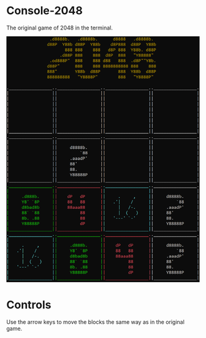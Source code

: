# Console-2048
The original game of 2048 in the terminal.

![Alt text](Console_2048.png)

# Controls

Use the arrow keys to move the blocks the same way as in the original game.
